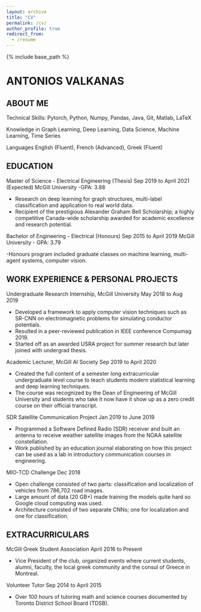 ```yaml
---
layout: archive
title: "CV"
permalink: /cv/
author_profile: true
redirect_from:
  - /resume
---
```


{% include base_path %}

# ANTONIOS VALKANAS

## ABOUT ME


Technical Skills: Pytorch, Python, Numpy, Pandas, Java, Git, Matlab, LaTeX

Knowledge in Graph Learning, Deep Learning, Data Science, Machine Learning, Time Series

Languages English (Fluent), French (Advanced), Greek (Fluent)

## EDUCATION


Master of Science - Electrical Engineering (Thesis) Sep 2019 to April 2021 (Expected)
McGill University -GPA: 3.88

- Research on deep learning for graph structures, multi-label classification and application to real world data.
- Recipient of the prestigious Alexander Graham Bell Scholarship; a highly competitive Canada-wide scholarship
awarded for academic excellence and research potential.

Bachelor of Engineering - Electrical (Honours) Sep 2015 to April 2019
McGill University - GPA: 3.79

-Honours program included graduate classes on machine learning, multi-agent systems, computer vision.

## WORK EXPERIENCE & PERSONAL PROJECTS

Undergraduate Research Internship, McGill University May 2018 to Aug 2019

- Developed a framework to apply computer vision techniques such as SR-CNN on electromagnetic problems for
simulating conductor potentials.
- Resulted in a peer-reviewed publication in IEEE conference Compumag 2019.
- Started off as an awarded USRA project for summer research but later joined with undergrad thesis.

Academic Lecturer, McGill AI Society Sep 2019 to April 2020

- Created the full content of a semester long extracurricular undergraduate level course to teach students modern
statistical learning and deep learning techniques.
- The course was recognized by the Dean of Engineering of McGill University and students who take it now have
it show up as a zero credit course on their official transcript.

SDR Satellite Communication Project Jan 2019 to June 2019
- Programmed a Software Defined Radio (SDR) receiver and built an antenna to receive weather satellite images
from the NOAA satellite constellation.
- Work published by an education journal elaborating on how this project can be used as a lab in introductory
communication courses in engineering.

MIO-TCD Challenge Dec 2018
- Open challenge consisted of two parts: classification and localization of vehicles from 786,702 road images.
- Large amount of data (20 GB+) made training the models quite hard so Google cloud computing was used.
- Architecture consisted of two separate CNNs; one for localization and one for classification.

## EXTRACURRICULARS


McGill Greek Student Association April 2016 to Present
- Vice President of the club, organized events where current students, alumni, faculty, the local greek community
and the consul of Greece in Montreal.

Volunteer Tutor Sep 2014 to April 2015
- Over 100 hours of tutoring math and science courses documented by Toronto District School Board (TDSB).


